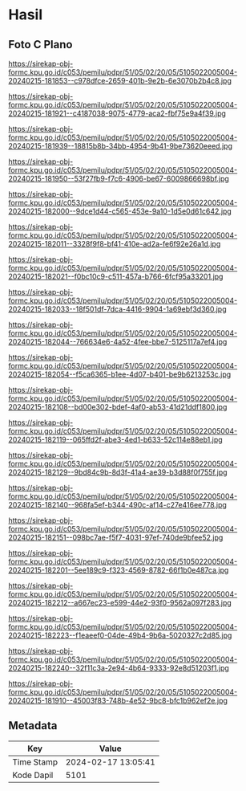 # Hasil

## Foto C Plano

https://sirekap-obj-formc.kpu.go.id/c053/pemilu/pdpr/51/05/02/20/05/5105022005004-20240215-181853--c978dfce-2659-401b-9e2b-6e3070b2b4c8.jpg

https://sirekap-obj-formc.kpu.go.id/c053/pemilu/pdpr/51/05/02/20/05/5105022005004-20240215-181921--c4187038-9075-4779-aca2-fbf75e9a4f39.jpg

https://sirekap-obj-formc.kpu.go.id/c053/pemilu/pdpr/51/05/02/20/05/5105022005004-20240215-181939--18815b8b-34bb-4954-9b41-9be73620eeed.jpg

https://sirekap-obj-formc.kpu.go.id/c053/pemilu/pdpr/51/05/02/20/05/5105022005004-20240215-181950--53f27fb9-f7c6-4906-be67-6009866698bf.jpg

https://sirekap-obj-formc.kpu.go.id/c053/pemilu/pdpr/51/05/02/20/05/5105022005004-20240215-182000--9dce1d44-c565-453e-9a10-1d5e0d61c642.jpg

https://sirekap-obj-formc.kpu.go.id/c053/pemilu/pdpr/51/05/02/20/05/5105022005004-20240215-182011--3328f9f8-bf41-410e-ad2a-fe6f92e26a1d.jpg

https://sirekap-obj-formc.kpu.go.id/c053/pemilu/pdpr/51/05/02/20/05/5105022005004-20240215-182021--f0bc10c9-c511-457a-b766-6fcf95a33201.jpg

https://sirekap-obj-formc.kpu.go.id/c053/pemilu/pdpr/51/05/02/20/05/5105022005004-20240215-182033--18f501df-7dca-4416-9904-1a69ebf3d360.jpg

https://sirekap-obj-formc.kpu.go.id/c053/pemilu/pdpr/51/05/02/20/05/5105022005004-20240215-182044--766634e6-4a52-4fee-bbe7-5125117a7ef4.jpg

https://sirekap-obj-formc.kpu.go.id/c053/pemilu/pdpr/51/05/02/20/05/5105022005004-20240215-182054--f5ca6365-b1ee-4d07-b401-be9b6213253c.jpg

https://sirekap-obj-formc.kpu.go.id/c053/pemilu/pdpr/51/05/02/20/05/5105022005004-20240215-182108--bd00e302-bdef-4af0-ab53-41d21ddf1800.jpg

https://sirekap-obj-formc.kpu.go.id/c053/pemilu/pdpr/51/05/02/20/05/5105022005004-20240215-182119--065ffd2f-abe3-4ed1-b633-52c114e88eb1.jpg

https://sirekap-obj-formc.kpu.go.id/c053/pemilu/pdpr/51/05/02/20/05/5105022005004-20240215-182129--9bd84c9b-8d3f-41a4-ae39-b3d88f0f755f.jpg

https://sirekap-obj-formc.kpu.go.id/c053/pemilu/pdpr/51/05/02/20/05/5105022005004-20240215-182140--968fa5ef-b344-490c-af14-c27e416ee778.jpg

https://sirekap-obj-formc.kpu.go.id/c053/pemilu/pdpr/51/05/02/20/05/5105022005004-20240215-182151--098bc7ae-f5f7-4031-97ef-740de9bfee52.jpg

https://sirekap-obj-formc.kpu.go.id/c053/pemilu/pdpr/51/05/02/20/05/5105022005004-20240215-182201--5ee189c9-f323-4569-8782-66f1b0e487ca.jpg

https://sirekap-obj-formc.kpu.go.id/c053/pemilu/pdpr/51/05/02/20/05/5105022005004-20240215-182212--a667ec23-e599-44e2-93f0-9562a097f283.jpg

https://sirekap-obj-formc.kpu.go.id/c053/pemilu/pdpr/51/05/02/20/05/5105022005004-20240215-182223--f1eaeef0-04de-49b4-9b6a-5020327c2d85.jpg

https://sirekap-obj-formc.kpu.go.id/c053/pemilu/pdpr/51/05/02/20/05/5105022005004-20240215-182240--32f11c3a-2e94-4b64-9333-92e8d51203f1.jpg

https://sirekap-obj-formc.kpu.go.id/c053/pemilu/pdpr/51/05/02/20/05/5105022005004-20240215-181910--45003f83-748b-4e52-9bc8-bfc1b962ef2e.jpg


## Metadata

| Key        | Value               |
| ---------- | ------------------- |
| Time Stamp | 2024-02-17 13:05:41 |
| Kode Dapil | 5101                |



